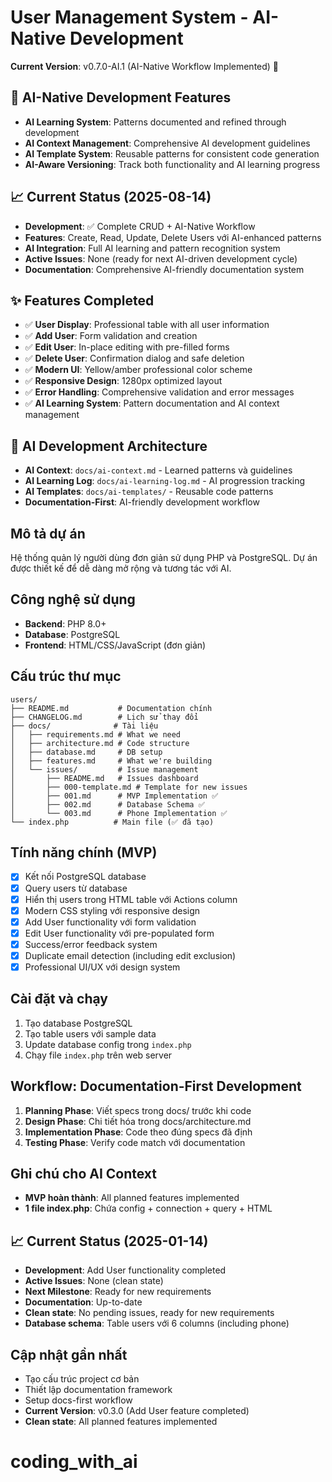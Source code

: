 # User Management System - AI-Native Development

**Current Version**: v0.7.0-AI.1 (AI-Native Workflow Implemented) 🤖

## 🤖 AI-Native Development Features
- **AI Learning System**: Patterns documented and refined through development
- **AI Context Management**: Comprehensive AI development guidelines
- **AI Template System**: Reusable patterns for consistent code generation
- **AI-Aware Versioning**: Track both functionality and AI learning progress

## 📈 Current Status (2025-08-14)
- **Development**: ✅ Complete CRUD + AI-Native Workflow
- **Features**: Create, Read, Update, Delete Users với AI-enhanced patterns
- **AI Integration**: Full AI learning and pattern recognition system
- **Active Issues**: None (ready for next AI-driven development cycle)
- **Documentation**: Comprehensive AI-friendly documentation system

## ✨ Features Completed
- ✅ **User Display**: Professional table with all user information
- ✅ **Add User**: Form validation and creation
- ✅ **Edit User**: In-place editing with pre-filled forms
- ✅ **Delete User**: Confirmation dialog and safe deletion
- ✅ **Modern UI**: Yellow/amber professional color scheme
- ✅ **Responsive Design**: 1280px optimized layout
- ✅ **Error Handling**: Comprehensive validation and error messages
- ✅ **AI Learning System**: Pattern documentation and AI context management

## 🧠 AI Development Architecture
- **AI Context**: `docs/ai-context.md` - Learned patterns và guidelines
- **AI Learning Log**: `docs/ai-learning-log.md` - AI progression tracking
- **AI Templates**: `docs/ai-templates/` - Reusable code patterns
- **Documentation-First**: AI-friendly development workflow

## Mô tả dự án
Hệ thống quản lý người dùng đơn giản sử dụng PHP và PostgreSQL. Dự án được thiết kế để dễ dàng mở rộng và tương tác với AI.

## Công nghệ sử dụng
- **Backend**: PHP 8.0+
- **Database**: PostgreSQL
- **Frontend**: HTML/CSS/JavaScript (đơn giản)

## Cấu trúc thư mục
```
users/
├── README.md           # Documentation chính
├── CHANGELOG.md        # Lịch sử thay đổi
├── docs/              # Tài liệu
│   ├── requirements.md # What we need
│   ├── architecture.md # Code structure  
│   ├── database.md     # DB setup
│   ├── features.md     # What we're building
│   └── issues/         # Issue management
│       ├── README.md   # Issues dashboard
│       ├── 000-template.md # Template for new issues
│       ├── 001.md      # MVP Implementation ✅
│       ├── 002.md      # Database Schema ✅
│       └── 003.md      # Phone Implementation ✅
└── index.php          # Main file (✅ đã tạo)
```

## Tính năng chính (MVP)
- [x] Kết nối PostgreSQL database
- [x] Query users từ database  
- [x] Hiển thị users trong HTML table với Actions column
- [x] Modern CSS styling với responsive design
- [x] Add User functionality với form validation
- [x] Edit User functionality với pre-populated form
- [x] Success/error feedback system
- [x] Duplicate email detection (including edit exclusion)
- [x] Professional UI/UX với design system

## Cài đặt và chạy
1. Tạo database PostgreSQL
2. Tạo table users với sample data
3. Update database config trong `index.php`
4. Chạy file `index.php` trên web server

## Workflow: Documentation-First Development
1. **Planning Phase**: Viết specs trong docs/ trước khi code
2. **Design Phase**: Chi tiết hóa trong docs/architecture.md
3. **Implementation Phase**: Code theo đúng specs đã định
4. **Testing Phase**: Verify code match với documentation

## Ghi chú cho AI Context
- **MVP hoàn thành**: All planned features implemented
- **1 file index.php**: Chứa config + connection + query + HTML
## 📈 Current Status (2025-01-14)
- **Development**: Add User functionality completed 
- **Active Issues**: None (clean state)
- **Next Milestone**: Ready for new requirements
- **Documentation**: Up-to-date
- **Clean state**: No pending issues, ready for new requirements
- **Database schema**: Table users với 6 columns (including phone)

## Cập nhật gần nhất
- Tạo cấu trúc project cơ bản
- Thiết lập documentation framework
- Setup docs-first workflow
- **Current Version**: v0.3.0 (Add User feature completed)
- **Clean state**: All planned features implemented
# coding_with_ai
